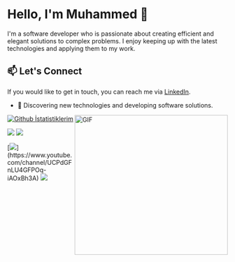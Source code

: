  
 


 


# Hello, I'm Muhammed 👋

I'm a software developer who is passionate about creating efficient and elegant solutions to complex problems. I enjoy keeping up with the latest technologies and applying them to my work.



## 📫 Let's Connect

If you would like to get in touch, you can reach me via [LinkedIn](https://www.linkedin.com/in/muhammedbayat/).


- 🎯 Discovering new technologies and developing software solutions.
 <img align="right" alt="GIF" src="https://github.com/abhisheknaiidu/abhisheknaiidu/blob/master/code.gif?raw=true" width="350" height="320" />


[![Github İstatistiklerim](https://github-readme-stats.vercel.app/api?username=muhammed-bayat&show_icons=true&count_private=true&theme=radical)](https://github.com/muhammed-bayat)

 
 
[![](https://img.shields.io/twitter/follow/mamosdavinci?style=social)](https://www.twitter.com/mamosdavinci)
[![](https://img.shields.io/github/followers/muhammed-bayat?style=social)](https://www.github.com/muhammed-bayat)

[![](https://img.shields.io/badge/youtube-%23FF0000.svg?&style=for-the-badge&logo=youtube&logoColor=white")](https://www.youtube.com/channel/UCPdGFnLU4GFPOq-iAOxBh3A)
 [![](https://img.shields.io/badge/linkedin-%230077B5.svg?&style=for-the-badge&logo=linkedin&logoColor=white)](https://www.linkedin.com/in/zero-to-hero/)

 



 
  

 
